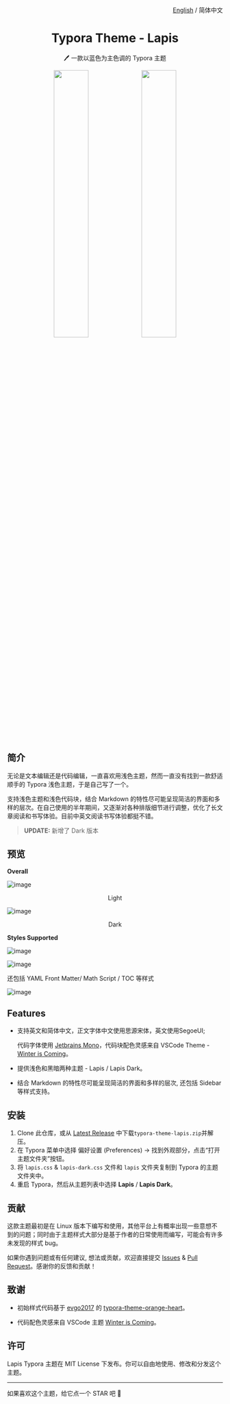 <p align="right"><a href="https://github.com/YiNNx/typora-theme-lapis/blob/master/README.md">English</a> / 简体中文</p>
<h1 align="center">Typora Theme - Lapis</h1>
<p align="center">🖊️ 一款以蓝色为主色调的 Typora 主题</p>
<div align="center">
<div>
<img src="imgs/2.png" width="40%" />
<img src="imgs/1.png" width="40%" />
</div>
</div>


## 简介

无论是文本编辑还是代码编辑，一直喜欢用浅色主题，然而一直没有找到一款舒适顺手的 Typora 浅色主题，于是自己写了一个。

支持浅色主题和浅色代码块，结合 Markdown 的特性尽可能呈现简洁的界面和多样的层次。在自己使用的半年期间，又逐渐对各种排版细节进行调整，优化了长文章阅读和书写体验。目前中英文阅读书写体验都挺不错。

> **UPDATE:** 新增了 Dark 版本

## 预览

**Overall**

![image](imgs/3.png)

<div align="center">Light</div>

![image](imgs/4.png)

<div align="center">Dark</div>

**Styles Supported**

![image](imgs/7.png)

![image](imgs/5.png)

还包括 YAML Front Matter/ Math Script / TOC 等样式

![image](imgs/6.png)

## Features

- 支持英文和简体中文，正文字体中文使用思源宋体，英文使用SegoeUI; 

  代码字体使用 [Jetbrains Mono](https://www.jetbrains.com/lp/mono/)，代码块配色灵感来自 VSCode Theme - [Winter is Coming](https://vscodethemes.com/e/johnpapa.winteriscoming/winter-is-coming-light-no-italics)。

- 提供浅色和黑暗两种主题 - Lapis / Lapis Dark。

- 结合 Markdown 的特性尽可能呈现简洁的界面和多样的层次, 还包括 Sidebar 等样式支持。

## 安装

1. Clone 此仓库，或从 [Latest Release](https://github.com/YiNNx/typora-theme-lapis/releases/latest) 中下载`typora-theme-lapis.zip`并解压。
2. 在 Typora 菜单中选择 偏好设置 (Preferences) -> 找到外观部分，点击“打开主题文件夹”按钮。
3. 将 `lapis.css` & `lapis-dark.css` 文件和 `lapis` 文件夹复制到 Typora 的主题文件夹中。
4. 重启 Typora，然后从主题列表中选择 **Lapis** / **Lapis Dark**。

## 贡献

这款主题最初是在 Linux 版本下编写和使用，其他平台上有概率出现一些意想不到的问题；同时由于主题样式大部分是基于作者的日常使用而编写，可能会有许多未发现的样式 bug。

如果你遇到问题或有任何建议, 想法或贡献，欢迎直接提交 [Issues](https://github.com/yinnx/typora-theme-lapis/issues) & [Pull Request](https://github.com/YiNNx/typora-theme-lapis/pulls)。感谢你的反馈和贡献！

## 致谢

- 初始样式代码基于 [evgo2017](https://github.com/evgo2017) 的 [typora-theme-orange-heart](https://github.com/evgo2017/typora-theme-orange-heart)。

- 代码配色灵感来自 VSCode 主题  [Winter is Coming](https://vscodethemes.com/e/johnpapa.winteriscoming/winter-is-coming-light-no-italics)。

## 许可

Lapis Typora 主题在 MIT License 下发布。你可以自由地使用、修改和分发这个主题。

---

如果喜欢这个主题，给它点一个 STAR 吧 :raised_hands:
